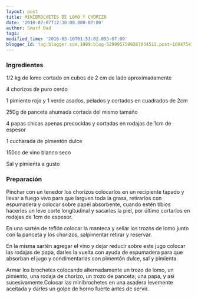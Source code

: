 ```yaml
---
layout: post
title: MINIBROCHETES DE LOMO Y CHORIZO
date: '2010-07-07T12:30:00.000-07:00'
author: Smurf Dad
tags: 
modified_time: '2016-03-16T01:53:02.053-07:00'
blogger_id: tag:blogger.com,1999:blog-5299957599287034512.post-1684754173634595105
---
```


<h3>Ingredientes</h3>

1/2 kg de lomo cortado en cubos de 2 cm de lado aproximadamente

4 chorizos de puro cerdo

1 pimiento rojo y 1 verde asados, pelados y cortados en cuadrados de 2cm

250g de panceta ahumada cortada del mismo tamaño

4 papas chicas apenas precocidas y cortadas en rodajas de 1cm de espesor

1 cucharada de pimentón dulce

150cc de vino blanco seco

Sal y pimienta a gusto

<h3>Preparación</h3>

Pinchar con un tenedor los chorizos colocarlos en un recipiente tapado y llevar a fuego vivo para que larguen toda la grasa, retirarlos con espumadera y colocar sobre papel absorbente, cuando estén tibios hacerles un leve corte longitudinal y sacarles la piel, por último cortarlos en rodajas de 1cm de espesor.

En una sartén de teflón colocar la manteca y sellar los trozos de lomo junto con la panceta y los chorizos, salpimentar retirar y reservar.

En la misma sartén agregar el vino y dejar reducir sobre este jugo colocar las rodajas de papa, darles la vuelta con ayuda de espumadera para que absorban el jugo y condimentarlas con pimentón dulce, sal y pimienta.

Armar los brochetes colocando alternadamente un trozo de lomo, un pimiento, una rodaja de chorizo, un trozo de panceta, una papa, y así sucesivamente.Colocar las minibrochetes en una asadera levemente aceitada y darles un golpe de horno fuerte antes de servir.

